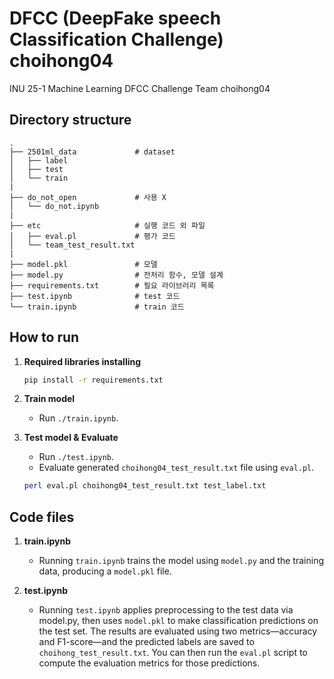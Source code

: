 # DFCC (DeepFake speech Classification Challenge) choihong04
INU 25-1 Machine Learning DFCC Challenge Team choihong04

## Directory structure

```
.
├── 2501ml_data             # dataset
│   ├── label
│   ├── test
│   └── train
|
├── do_not_open             # 사용 X
│   └── do_not.ipynb
|
├── etc                     # 실행 코드 외 파일
│   ├── eval.pl             # 평가 코드
│   └── team_test_result.txt
|
├── model.pkl               # 모델
├── model.py                # 전처리 함수, 모델 설계
├── requirements.txt        # 필요 라이브러리 목록
├── test.ipynb              # test 코드
└── train.ipynb             # train 코드
```

## How to run

1. **Required libraries installing**
    ```sh
    pip install -r requirements.txt
    ```

2. **Train model**
    - Run `./train.ipynb`.

3. **Test model & Evaluate**
    - Run `./test.ipynb`.
    - Evaluate generated `choihong04_test_result.txt` file using `eval.pl`.

    ```sh
    perl eval.pl choihong04_test_result.txt test_label.txt
    ```

## Code files

1. **train.ipynb**
    - Running `train.ipynb` trains the model using `model.py` and the training data, producing a `model.pkl` file.

2. **test.ipynb**
    - Running `test.ipynb` applies preprocessing to the test data via model.py, then uses `model.pkl` to make classification predictions on the test set. The results are evaluated using two metrics—accuracy and F1-score—and the predicted labels are saved to `choihong_test_result.txt`. You can then run the `eval.pl` script to compute the evaluation metrics for those predictions.

